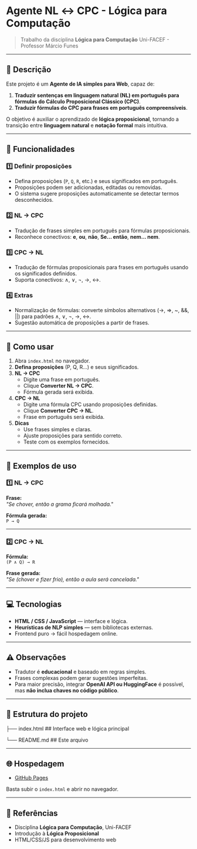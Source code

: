 # Agente NL ↔ CPC - Lógica para Computação

> Trabalho da disciplina **Lógica para Computação**
> Uni-FACEF - Professor Márcio Funes

---

## 📝 Descrição

Este projeto é um **Agente de IA simples para Web**, capaz de:

1. **Traduzir sentenças em linguagem natural (NL) em português para fórmulas do Cálculo Proposicional Clássico (CPC)**.
2. **Traduzir fórmulas do CPC para frases em português compreensíveis**.

O objetivo é auxiliar o aprendizado de **lógica proposicional**, tornando a transição entre **linguagem natural** e **notação formal** mais intuitiva.

---

## 🎯 Funcionalidades

### 1️⃣ Definir proposições
- Defina proposições (`P`, `Q`, `R`, etc.) e seus significados em português.
- Proposições podem ser adicionadas, editadas ou removidas.
- O sistema sugere proposições automaticamente se detectar termos desconhecidos.

### 2️⃣ NL → CPC
- Tradução de frases simples em português para fórmulas proposicionais.
- Reconhece conectivos: **e**, **ou**, **não**, **Se… então**, **nem… nem**.

### 3️⃣ CPC → NL
- Tradução de fórmulas proposicionais para frases em português usando os significados definidos.
- Suporta conectivos: ∧, ∨, ¬, →, ↔.

### 4️⃣ Extras
- Normalização de fórmulas: converte símbolos alternativos (->, =>, ~, &&, ||) para padrões ∧, ∨, ¬, →, ↔.
- Sugestão automática de proposições a partir de frases.

---

## 📌 Como usar

1. Abra `index.html` no navegador.
2. **Defina proposições** (P, Q, R...) e seus significados.
3. **NL → CPC**
   - Digite uma frase em português.
   - Clique **Converter NL → CPC**.
   - Fórmula gerada será exibida.
4. **CPC → NL**
   - Digite uma fórmula CPC usando proposições definidas.
   - Clique **Converter CPC → NL**.
   - Frase em português será exibida.
5. **Dicas**
   - Use frases simples e claras.
   - Ajuste proposições para sentido correto.
   - Teste com os exemplos fornecidos.

---

## 🧩 Exemplos de uso

### 1️⃣ NL → CPC

**Frase:**  
*"Se chover, então a grama ficará molhada."*

**Fórmula gerada:**  
`P → Q`

---

### 2️⃣ CPC → NL

**Fórmula:**  
`(P ∧ Q) → R`

**Frase gerada:**  
*"Se (chover e fizer frio), então a aula será cancelada."*

---

## 💻 Tecnologias

- **HTML / CSS / JavaScript** — interface e lógica.
- **Heurísticas de NLP simples** — sem bibliotecas externas.
- Frontend puro → fácil hospedagem online.

---

## ⚠️ Observações

- Tradutor é **educacional** e baseado em regras simples.
- Frases complexas podem gerar sugestões imperfeitas.
- Para maior precisão, integrar **OpenAI API ou HuggingFace** é possível, mas **não inclua chaves no código público**.

---

## 📂 Estrutura do projeto

├── index.html ## Interface web e lógica principal

└── README.md ## Este arquivo

---

## 🌐 Hospedagem

- [GitHub Pages](https://pages.github.com/)

Basta subir o `index.html` e abrir no navegador.

---

## 📖 Referências

- Disciplina **Lógica para Computação**, Uni-FACEF  
- Introdução à **Lógica Proposicional**  
- HTML/CSS/JS para desenvolvimento web
